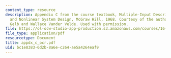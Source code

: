 ```yaml
---
content_type: resource
description: Appendix C from the course textbook, Multiple-Input Describing Functions
  and Nonlinear System Design, McGraw Hill, 1968. Courtesy of the authors, Authur
  Gelb and Wallace Vander Velde. Used with permission.
file: https://ol-ocw-studio-app-production.s3.amazonaws.com/courses/16-30-estimation-and-control-of-aerospace-systems-spring-2004/bc1e83836d2b8a6ec264ae5a4264eaf9_appdx_c_ocr.pdf
file_type: application/pdf
resourcetype: Document
title: appdx_c_ocr.pdf
uid: bc1e8383-6d2b-8a6e-c264-ae5a4264eaf9
---
```

